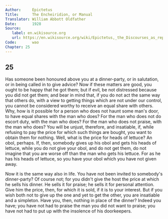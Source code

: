 ```yaml
---
Author:     Epictetus  
Title:      The Encheiridion, or Manual  
Translator: William Abbott Oldfather  
Date:       1928  
Source: 
   label: en.wikisource.org
   url: https://en.wikisource.org/wiki/Epictetus,_the_Discourses_as_reported_by_Arrian,_the_Manual,_and_Fragments/Manual 
Code:       wao  
Chapter: 25
---
```

##  25

Has someone been honoured above you at a dinner-party, or in salutation, or in
being called in to give advice? Now if these matters are good, you ought to be
happy that he got them; but if evil, be not distressed because you did not get
them; and bear in mind that, if you do not act the same way that others do,
with a view to getting things which are not under our control, you cannot be
considered worthy to receive an equal share with others. Why, how is it
possible for a person who does not haunt some man's door, to have equal shares
with the man who does? For the man who does not do escort duty, with the man
who does? For the man who does not praise, with the man who does? You will be
unjust, therefore, and insatiable, if, while refusing to pay the price for
which such things are bought, you want to obtain them for nothing. Well, what
is the price for heads of lettuce? An obol, perhaps. If, then, somebody gives
up his obol and gets his heads of lettuce, while you do not give your obol, and
do not get them, do not imagine that you are worse off than the man who gets
his lettuce. For as he has his heads of lettuce, so you have your obol which
you have not given away.

Now it is the same way also in life. You have not been invited to somebody's
dinner-party? Of course not; for you didn't give the host the price at which he
sells his dinner. He sells it for praise; he sells it for personal attention.
Give him the price, then, for which it is sold, if it is to your interest. But
if you wish both not to give up the one and yet to get the other, you are
insatiable and a simpleton. Have you, then, nothing in place of the dinner?
Indeed you have; you have not had to praise the man you did not want to praise;
you have not had to put up with the insolence of his doorkeepers.



